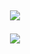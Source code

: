 <h2 align="center">
<img src=https://lanyard-profile-readme.vercel.app/api/452822590583603210?theme=black&bg=151555&animated=false&hideDiscrim=false&borderRadius=28px&idleMessage=Probably%20doing%20something%20else>

<p align="center">
<img src="https://github-readme-stats.vercel.app/api?username=itsmat&&show_icons=true&title_color=ffffff&icon_color=bb2acf&text_color=daf7dc&bg_color=151555">
</p>

<!---<img src="https://discord.c99.nl/widget/theme-1/452822590583603210.png">--->

<!---
itsmat/itsmat is a ✨ special ✨ repository because its `README.md` (this file) appears on your GitHub profile.
You can click the Preview link to take a look at your changes.
--->
